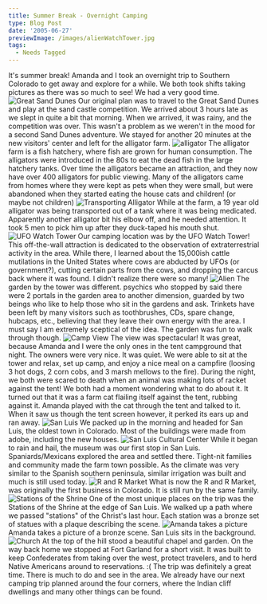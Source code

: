 ```yaml
---
title: Summer Break - Overnight Camping
type: Blog Post
date: '2005-06-27'
previewImage: /images/alienWatchTower.jpg
tags:
  - Needs Tagged
---
```

It's summer break! Amanda and I took an overnight trip to Southern Colorado to get away and explore for a while. We both took shifts taking pictures as there was so much to see! We had a very good time. ![Great Sand Dunes](/images/20050627-dunesRain.jpg) Our original plan was to travel to the Great Sand Dunes and play at the sand castle competition. We arrived about 3 hours late as we slept in quite a bit that morning. When we arrived, it was rainy, and the competition was over. This wasn't a problem as we weren't in the mood for a second Sand Dunes adventure. We stayed for another 20 minutes at the new visitors' center and left for the alligator farm. ![alligator](/images/20050627-aligator.jpg) The alligator farm is a fish hatchery, where fish are grown for human consumption. The alligators were introduced in the 80s to eat the dead fish in the large hatchery tanks. Over time the alligators became an attraction, and they now have over 400 alligators for public viewing. Many of the alligators came from homes where they were kept as pets when they were small, but were abandoned when they started eating the house cats and children! (or maybe not children) ![Transporting Alligator](/images/20050627-aligatorTransport.jpg) While at the farm, a 19 year old alligator was being transported out of a tank where it was being medicated. Apparently another alligator bit his elbow off, and he needed attention. It took 5 men to pick him up after they duck-taped his mouth shut. ![UFO Watch Tower](/images/20050627-UFOWatchTower.jpg) Our camping location was by the UFO Watch Tower! This off-the-wall attraction is dedicated to the observation of extraterrestrial activity in the area. While there, I learned about the 15,000ish cattle mutilations in the United States where cows are abducted by UFOs (or government?), cutting certain parts from the cows, and dropping the carcus back where it was found. I didn't realize there were so many! ![Alien](/images/20050627-alien.jpg) The garden by the tower was different. psychics who stopped by said there were 2 portals in the garden area to another dimension, guarded by two beings who like to help those who sit in the gardens and ask. Trinkets have been left by many visitors such as toothbrushes, CDs, spare change, hubcaps, etc., believing that they leave their own energy with the area. I must say I am extremely sceptical of the idea. The garden was fun to walk through though. ![Camp View](/images/20050627-campView.jpg) The view was spectacular! It was great, because Amanda and I were the only ones in the tent campground that night. The owners were very nice. It was quiet. We were able to sit at the tower and relax, set up camp, and enjoy a nice meal on a campfire (loosing 3 hot dogs, 2 corn cobs, and 3 marsh mellows to the fire). During the night, we both were scared to death when an animal was making lots of racket against the tent! We both had a moment wondering what to do about it. It turned out that it was a farm cat flailing itself against the tent, rubbing against it. Amanda played with the cat through the tent and talked to it. When it saw us though the tent screen however, it perked its ears up and ran away. ![San Luis](/images/20050627-sanLuis.jpg) We packed up in the morning and headed for San Luis, the oldest town in Colorado. Most of the buildings were made from adobe, including the new houses. ![San Luis Cultural Center](/images/20050627-sanLuisCulturalCenter.jpg) While it began to rain and hail, the museum was our first stop in San Luis. Spaniards/Mexicans explored the area and settled there. Tight-nit families and community made the farm town possible. As the climate was very similar to the Spanish southern peninsula, similar irrigation was built and much is still used today. ![R and R Market](/images/20050627-rAndRMarket.jpg) What is now the R and R Market, was originally the first business in Colorado. It is still run by the same family. ![Stations of the Shrine](/images/20050627-station.jpg) One of the most unique places on the trip was the Stations of the Shrine at the edge of San Luis. We walked up a path where we passed "stations" of the Christ's last hour. Each station was a bronze set of statues with a plaque describing the scene. ![Amanda takes a picture](/images/20050627-amandaSanLuis.jpg) Amanda takes a picture of a bronze scene. San Luis sits in the background. ![Church](/images/20050627-chruch.jpg) At the top of the hill stood a beautiful chapel and garden. On the way back home we stopped at Fort Garland for a short visit. It was built to keep Confederates from taking over the west, protect travelers, and to herd Native Americans around to reservations. :( The trip was definitely a great time. There is much to do and see in the area. We already have our next camping trip planned around the four corners, where the Indian cliff dwellings and many other things can be found.
